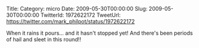Title: 
Category: micro
Date: 2009-05-30T00:00:00
Slug: 2009-05-30T00:00:00
TwitterId: 1972622172
TweetUrl: https://twitter.com/mark_philpot/status/1972622172

When it rains it pours... and it hasn't stopped yet!  And there's been periods of hail and sleet in this round!!